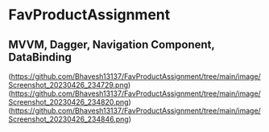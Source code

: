 # FavProductAssignment
## MVVM, Dagger, Navigation Component, DataBinding

(https://github.com/Bhavesh13137/FavProductAssignment/tree/main/image/Screenshot_20230426_234729.png)
(https://github.com/Bhavesh13137/FavProductAssignment/tree/main/image/Screenshot_20230426_234820.png)
(https://github.com/Bhavesh13137/FavProductAssignment/tree/main/image/Screenshot_20230426_234846.png)


